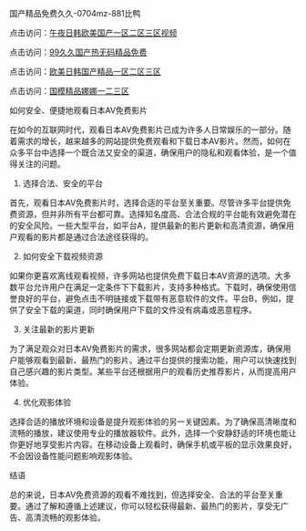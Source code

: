 
国产精品免费久久-0704mz-881比鸭


点击访问：<a href="https://rtj-3zo.pages.dev/">午夜日韩欧美国产一区二区三区视频</a>

点击访问：<a href="https://bered.pages.dev/">99久久国产热无码精品免费</a>

点击访问：<a href="https://gda-c7m.pages.dev/">欧美日韩国产精品一区二区三区</a>

点击访问：<a href="https://vassv.pages.dev/">国模精品娜娜一二三区</a>



如何安全、便捷地观看日本AV免费影片

在如今的互联网时代，观看日本AV免费影片已成为许多人日常娱乐的一部分。随着需求的增长，越来越多的网站提供免费观看和下载日本AV影片。然而，如何在众多平台中选择一个既合法又安全的渠道，确保用户的隐私和观看体验，是一个值得关注的问题。

1. 选择合法、安全的平台

首先，观看日本AV免费影片时，选择合适的平台至关重要。尽管许多平台提供免费资源，但并非所有平台都可靠。选择知名度高、合法合规的平台能有效避免潜在的安全风险。一些大型平台，如平台A，提供最新的影片更新和高清资源，确保用户观看的影片都是通过合法途径获得的。

2. 如何安全下载视频资源

如果你更喜欢离线观看视频，许多网站也提供免费下载日本AV资源的选项。大多数平台允许用户在满足一定条件下下载影片，支持多种格式。下载时，确保使用信誉良好的平台，避免点击不明链接或下载带有恶意软件的文件。平台B，例如，提供了安全下载的渠道，同时确保用户下载的文件没有病毒或恶意程序。

3. 关注最新的影片更新

为了满足观众对日本AV免费影片的需求，很多网站都会定期更新资源库，确保用户能够观看到最新、最热门的影片。通过平台提供的搜索功能，用户可以快速找到自己感兴趣的影片类型。某些平台还根据用户的观看历史推荐影片，从而提高用户体验。

4. 优化观影体验

选择合适的播放环境和设备是提升观影体验的另一关键因素。为了确保高清晰度和流畅的播放，建议使用专业的播放器软件。此外，选择一个安静舒适的环境也能让你更好地享受影片内容。在移动设备上观看时，确保手机或平板的显示效果良好，不会因设备性能问题影响观影体验。

结语

总的来说，日本AV免费资源的观看不难找到，但选择安全、合法的平台至关重要。通过了解和遵循上述建议，你可以轻松获得最新、最热门的影片，享受无广告、高清流畅的观影体验。










<span style="display:none;">[Canonical link]( https://github.com/fin20250704/fin03 ）</span>
